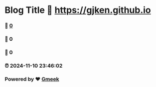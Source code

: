 # Blog Title :link: https://gjken.github.io 
### :page_facing_up: [0](https://gjken.github.io/tag.html) 
### :speech_balloon: 0 
### :hibiscus: 0 
### :alarm_clock: 2024-11-10 23:46:02 
### Powered by :heart: [Gmeek](https://github.com/Meekdai/Gmeek)
